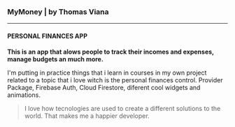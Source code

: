 


### MyMoney | by Thomas Viana

------------

#### PERSONAL FINANCES APP


**This is an app that alows people to track their incomes and expenses, manage budgets an much more.**

I'm putting in practice things that i learn in courses in my own project related to a topic that i love witch is the personal finances control. Provider Package, Firebase Auth, Cloud Firestore, diferent cool widgets and animations.

> I love how tecnologies are used to create a different solutions to the world. That makes me a happier developer.
